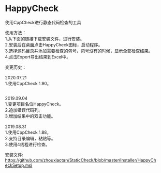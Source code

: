 # HappyCheck
使用CppCheck进行静态代码检查的工具

使用方法：<br>
1.从下面的链接下载安装文件，进行安装。<br>
2.安装后在桌面点击HappyCheck图标，启动程序。<br>
3.选择源码目录并添加需要检查的包号，包号没有的时候，显示全部检查结果。<br>
4.点击Export导出结果到Excel中。<br>

变更历史：<br>
<br>
2020.07.21
<br>
1.使用CppCheck 1.90。<br>

<br>
2019.09.04
<br>
1.变更项目名位HappyCheck。<br>
2.追加错误代码列。<br>
3.增加结果中的双击功能。<br>

<br>
2019.08.31
<br>
1.使用CppCheck 1.88。<br>
2.支持目录编辑，粘贴等。<br>
3.使用4线程进行检查。


安装文件:<br>
https://github.com/zhouxiaotan/StaticCheck/blob/master/Installer/HappyCheckSetup.msi
